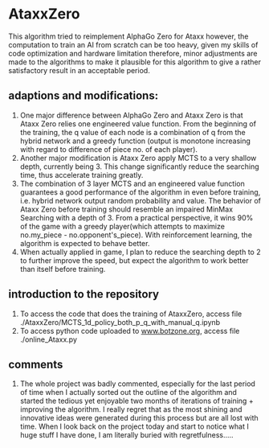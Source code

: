 
# AtaxxZero
This algorithm tried to reimplement AlphaGo Zero for Ataxx
however, the computation to train an AI from scratch can be too heavy, given my skills of code optimization and hardware limitation
therefore, minor adjustments are made to the algorithms to make it plausible for this algorithm to give a rather satisfactory result in an acceptable period.

## adaptions and modifications:
1. One major difference between AlphaGo Zero and Ataxx Zero is that Ataxx Zero relies one engineered value function. From the beginning of the training, the q value of each node is a combination of q from the hybrid network and a greedy function (output is monotone increasing with regard to difference of piece no. of each player).
2. Another major modification is Ataxx Zero apply MCTS to a very shallow depth, currently being 3. This change significantly reduce the searching time, thus accelerate training greatly.
3. The combination of 3 layer MCTS and an engineered value function guarantees a good performance of the algorithm in even before training, i.e. hybrid network output random probability and value. The behavior of Ataxx Zero before training should resemble an impaired MinMax Searching with a depth of 3. From a practical perspective, it wins 90% of the game with a greedy player(which attempts to maximize no.my_piece - no.opponent's_piece). With reinforcement learning, the algorithm is expected to behave better.
4. When actually applied in game, I plan to reduce the searching depth to 2 to further improve the speed, but expect the algorithm to work better than itself before training.

## introduction to the repository
1. To access the code that does the training of AtaxxZero, access file ./AtaxxZero/MCTS_1d_policy_both_p_q_with_manual_q.ipynb
2. To access python code uploaded to www.botzone.org, access file ./online_Ataxx.py

## comments
1. The whole project was badly commented, especially for the last period of time when I actually sorted out the outline of the algorithm and started the tedious yet enjoyable two months of iterations of training + improving the algorithm. I really regret that as the most shining and innovative ideas were generated during this process but are all lost with time. When I look back on the project today and start to notice what I huge stuff I have done, I am literally buried with regretfulness.....
